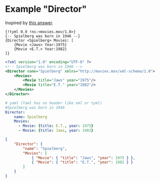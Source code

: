 Example "Director"
==================

Inspired by [this answer](http://stackoverflow.com/questions/51492/what-usable-alternatives-to-xml-syntax-do-you-know#answer-2567924).

```tyml
{!tyml 0.9 !ns:<movies.mov/1.0>}
{-- Spielberg was born in 1946 --}
{Director <Spielberg> Movies: [
    {Movie <Jaws> Year:1975}
    {Movie <E.T.> Year:1982}
]}
```

```xml
<?xml version="1.0" encoding="UTF-8" ?>
<!-- Spielberg was born in 1946 -->
<Director name="Spielberg" xmlns="http://movies.mov/xml-schema/1.0">
    <Movies>
        <Movie title="Jaws" year="1975"/>
        <Movie title="E.T." year="1982"/>
    </Movies>
</Director>
```

```yaml
# yaml (Yaml has no header like xml or tyml)
#Spielberg was born in 1946
Director:
    name: Spielberg
    Movies:
      - Movie: {title: E.T., year: 1975}
      - Movie: {title: Jaws, year: 1982}
```

```json
{
    "Director": {
        "name": "Spielberg",
        "Movies": [
            { "Movie": { "title": "Jaws", "year": 1975 } },
            { "Movie": { "title": "E.T.", "year": 1982 } }
        ]
    }
}
```